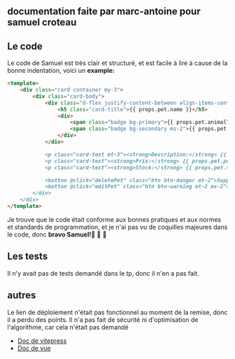 ## documentation faite par marc-antoine pour samuel croteau

## Le code
Le code de Samuel est très clair et structuré, et est facile à lire à cause de la bonne indentation, voici un **example:**
```md
<template>
    <div class="card container my-3">
        <div class="card-body">
            <div class="d-flex justify-content-between align-items-center">
                <h5 class="card-title">{{ props.pet.name }}</h5>
                <div>
                    <span class="badge bg-primary">{{ props.pet.animalType }}</span>
                    <span class="badge bg-secondary ms-2">{{ props.pet.race }}</span>
                </div>
            </div>

            <p class="card-text mt-3"><strong>Description:</strong> {{ props.pet.description }}</p>
            <p class="card-text"><strong>Prix:</strong> {{ props.pet.price }} €</p>
            <p class="card-text"><strong>Stock:</strong> {{ props.pet.stock }}</p>

            <button @click="deletePet" class="btn btn-danger mt-2">Supprimer</button>
            <button @click="editPet" class="btn btn-warning mt-2 ms-2">Modifier</button>
        </div>
    </div>
</template>
```
Je trouve que le code était conforme aux bonnes pratiques et aux normes et standards de programmation, et je n'ai pas vu de coquilles majeures dans le code, donc **bravo Samuel!**:tada: :tada: :tada:
## Les tests
 Il n'y avait pas de tests demandé dans le tp, donc il n'en a pas fait.
## autres
Le lien de déploiement n'était pas fonctionnel au moment de la remise, donc il a perdu des points. Il n'a pas fait de sécurité ni d'optimisation de l'algorithme, car cela n'était pas demandé


* [Doc de vitepress](https://vitepress.dev/guide/markdown)
* [Doc de vue](https://vuejs.org/guide/introduction)
